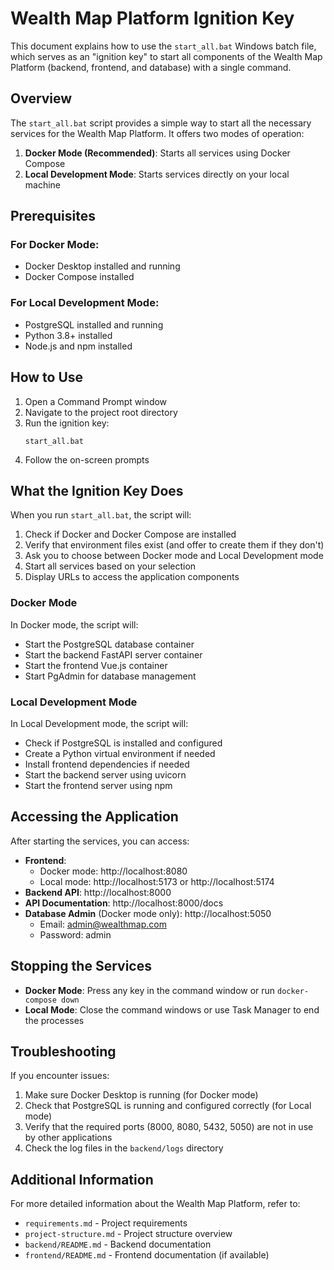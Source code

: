 # Wealth Map Platform Ignition Key

This document explains how to use the `start_all.bat` Windows batch file, which serves as an "ignition key" to start all components of the Wealth Map Platform (backend, frontend, and database) with a single command.

## Overview

The `start_all.bat` script provides a simple way to start all the necessary services for the Wealth Map Platform. It offers two modes of operation:

1. **Docker Mode (Recommended)**: Starts all services using Docker Compose
2. **Local Development Mode**: Starts services directly on your local machine

## Prerequisites

### For Docker Mode:
- Docker Desktop installed and running
- Docker Compose installed

### For Local Development Mode:
- PostgreSQL installed and running
- Python 3.8+ installed
- Node.js and npm installed

## How to Use

1. Open a Command Prompt window
2. Navigate to the project root directory
3. Run the ignition key:
   ```
   start_all.bat
   ```
4. Follow the on-screen prompts

## What the Ignition Key Does

When you run `start_all.bat`, the script will:

1. Check if Docker and Docker Compose are installed
2. Verify that environment files exist (and offer to create them if they don't)
3. Ask you to choose between Docker mode and Local Development mode
4. Start all services based on your selection
5. Display URLs to access the application components

### Docker Mode

In Docker mode, the script will:
- Start the PostgreSQL database container
- Start the backend FastAPI server container
- Start the frontend Vue.js container
- Start PgAdmin for database management

### Local Development Mode

In Local Development mode, the script will:
- Check if PostgreSQL is installed and configured
- Create a Python virtual environment if needed
- Install frontend dependencies if needed
- Start the backend server using uvicorn
- Start the frontend server using npm

## Accessing the Application

After starting the services, you can access:

- **Frontend**: 
  - Docker mode: http://localhost:8080
  - Local mode: http://localhost:5173 or http://localhost:5174
- **Backend API**: http://localhost:8000
- **API Documentation**: http://localhost:8000/docs
- **Database Admin** (Docker mode only): http://localhost:5050
  - Email: admin@wealthmap.com
  - Password: admin

## Stopping the Services

- **Docker Mode**: Press any key in the command window or run `docker-compose down`
- **Local Mode**: Close the command windows or use Task Manager to end the processes

## Troubleshooting

If you encounter issues:

1. Make sure Docker Desktop is running (for Docker mode)
2. Check that PostgreSQL is running and configured correctly (for Local mode)
3. Verify that the required ports (8000, 8080, 5432, 5050) are not in use by other applications
4. Check the log files in the `backend/logs` directory

## Additional Information

For more detailed information about the Wealth Map Platform, refer to:
- `requirements.md` - Project requirements
- `project-structure.md` - Project structure overview
- `backend/README.md` - Backend documentation
- `frontend/README.md` - Frontend documentation (if available)